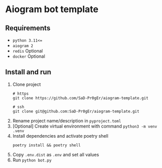 # Aiogram bot template

## Requirements
* `python 3.11<=`
* `aiogram 2`
* `redis` Optional
* `docker` Optional

## Install and run
1. Clone project
    ```shell
   # https
   git clone https://github.com/SaD-Pr0gEr/aiogram-template.git

   # ssh
   git clone git@github.com:SaD-Pr0gEr/aiogram-template.git
    ```
2. Rename project name/description in `pyproject.toml`
3. [Optional] Create virtual environment with command `python3 -m venv .venv`
4. Install dependencies and activate poetry shell
    ```shell
    poetry install && poetry shell
    ```
5. Copy `.env.dist` as `.env` and set all values
6. Run `python bot.py`
